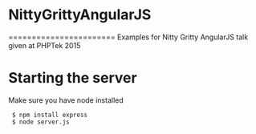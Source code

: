 # NittyGrittyAngularJS
=======================
Examples for Nitty Gritty AngularJS talk given at PHPTek 2015

Starting the server
===================

Make sure you have node installed

     $ npm install express
     $ node server.js
